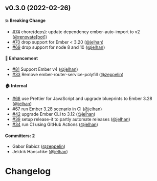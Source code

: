
## v0.3.0 (2022-02-26)

#### :boom: Breaking Change
* [#74](https://github.com/jelhan/ember-cli-browser-navigation-button-test-helpers/pull/74) chore(deps): update dependency ember-auto-import to v2 ([@renovate[bot]](https://github.com/apps/renovate))
* [#70](https://github.com/jelhan/ember-cli-browser-navigation-button-test-helpers/pull/70) drop support for Ember < 3.20 ([@jelhan](https://github.com/jelhan))
* [#69](https://github.com/jelhan/ember-cli-browser-navigation-button-test-helpers/pull/69) drop support for node 8 and 10 ([@jelhan](https://github.com/jelhan))

#### :rocket: Enhancement
* [#81](https://github.com/jelhan/ember-cli-browser-navigation-button-test-helpers/pull/81) Support Ember v4 ([@jelhan](https://github.com/jelhan))
* [#33](https://github.com/jelhan/ember-cli-browser-navigation-button-test-helpers/pull/33) Remove ember-router-service-polyfill ([@zeppelin](https://github.com/zeppelin))

#### :house: Internal
* [#68](https://github.com/jelhan/ember-cli-browser-navigation-button-test-helpers/pull/68) use Prettier for JavaScript and upgrade blueprints to Ember 3.28 ([@jelhan](https://github.com/jelhan))
* [#67](https://github.com/jelhan/ember-cli-browser-navigation-button-test-helpers/pull/67) run Ember 3.28 scenario in CI ([@jelhan](https://github.com/jelhan))
* [#42](https://github.com/jelhan/ember-cli-browser-navigation-button-test-helpers/pull/42) upgrade Ember CLI to 3.12 ([@jelhan](https://github.com/jelhan))
* [#39](https://github.com/jelhan/ember-cli-browser-navigation-button-test-helpers/pull/39) setup release-it to partly automate releases ([@jelhan](https://github.com/jelhan))
* [#34](https://github.com/jelhan/ember-cli-browser-navigation-button-test-helpers/pull/34) run CI using GitHub Actions ([@jelhan](https://github.com/jelhan))

#### Committers: 2
- Gabor Babicz ([@zeppelin](https://github.com/zeppelin))
- Jeldrik Hanschke ([@jelhan](https://github.com/jelhan))

# Changelog
